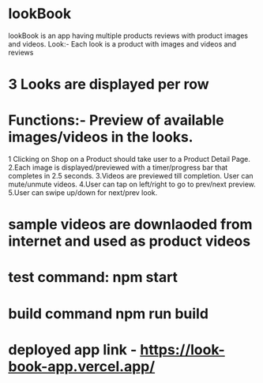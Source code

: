 # lookBook
lookBook is an app having multiple products reviews with product images and videos.
Look:- Each look is a product with images and videos and reviews
# 3 Looks are displayed per row

# Functions:- Preview of available images/videos in the looks.

1 Clicking on Shop on a Product should take user to a Product Detail Page.
2.Each image is displayed/previewed with a timer/progress bar that completes in 2.5 seconds.
3.Videos are previewed till completion. User can mute/unmute videos.
4.User can tap on left/right to go to prev/next preview.
5.User can swipe up/down for next/prev look.

# sample videos are downlaoded from internet and used as product videos 

# test command: npm start
# build command npm run build
# deployed app link - https://look-book-app.vercel.app/ 

